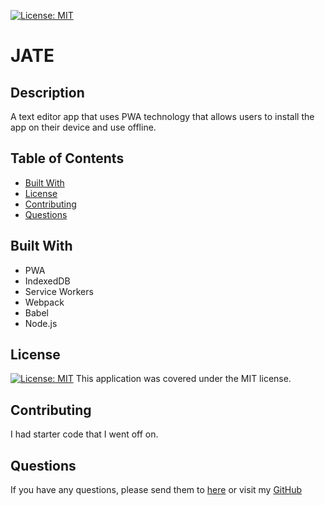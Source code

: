 [![License: MIT](https://img.shields.io/badge/License-MIT-yellow.svg)](https://opensource.org/licenses/MIT)

# JATE

## Description

A text editor app that uses PWA technology that allows users to install the app on their device and use offline.

## Table of Contents

- [Built With](#built-with)
- [License](#license)
- [Contributing](#contributing)
- [Questions](#questions)

## Built With
- PWA
- IndexedDB
- Service Workers
- Webpack
- Babel
- Node.js

## License

[![License: MIT](https://img.shields.io/badge/License-MIT-yellow.svg)](https://opensource.org/licenses/MIT)
This application was covered under the MIT license.

## Contributing

I had starter code that I went off on.

## Questions

If you have any questions, please send them to [here](mailto:clarissamobley@me.com)
or visit my [GitHub](https://github.com/ClarissaMobley)
